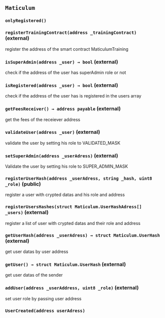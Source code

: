 ## `Maticulum`





### `onlyRegistered()`






### `registerTrainingContract(address _trainingContract)` (external)

register the address of the smart contract MaticulumTraining 




### `isSuperAdmin(address _user) → bool` (external)

check if the address of the user has superAdmin role or not




### `isRegistered(address _user) → bool` (external)

check if the address of the user has is registered in the users array




### `getFeesReceiver() → address payable` (external)

get the fees of the receiever address



### `validateUser(address _user)` (external)

validate the user by setting his role to VALIDATED_MASK




### `setSuperAdmin(address _userAdress)` (external)

Validate the user by setting his role to SUPER_ADMIN_MASK




### `registerUserHash(address _userAdress, string _hash, uint8 _role)` (public)

register a user with crypted datas and his role and address




### `registerUsersHashes(struct Maticulum.UserHashAdress[] _users)` (external)

register a list of user with crypted datas and their role and address




### `getUserHash(address _userAdress) → struct Maticulum.UserHash` (external)

get user datas by user address 




### `getUser() → struct Maticulum.UserHash` (external)

get user datas of the sender



### `addUser(address _userAddress, uint8 _role)` (external)

set user role by passing user address





### `UserCreated(address userAdress)`





